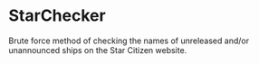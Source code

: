 # StarChecker
Brute force method of checking the names of unreleased and/or unannounced ships on the Star Citizen website.
